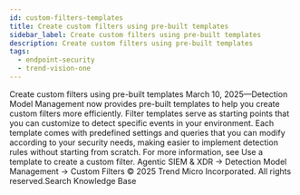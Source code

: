 ```yaml
---
id: custom-filters-templates
title: Create custom filters using pre-built templates
sidebar_label: Create custom filters using pre-built templates
description: Create custom filters using pre-built templates
tags:
  - endpoint-security
  - trend-vision-one
---
```


 Create custom filters using pre-built templates March 10, 2025—Detection Model Management now provides pre-built templates to help you create custom filters more efficiently. Filter templates serve as starting points that you can customize to detect specific events in your environment. Each template comes with predefined settings and queries that you can modify according to your security needs, making easier to implement detection rules without starting from scratch. For more information, see Use a template to create a custom filter. Agentic SIEM & XDR → Detection Model Management → Custom Filters © 2025 Trend Micro Incorporated. All rights reserved.Search Knowledge Base